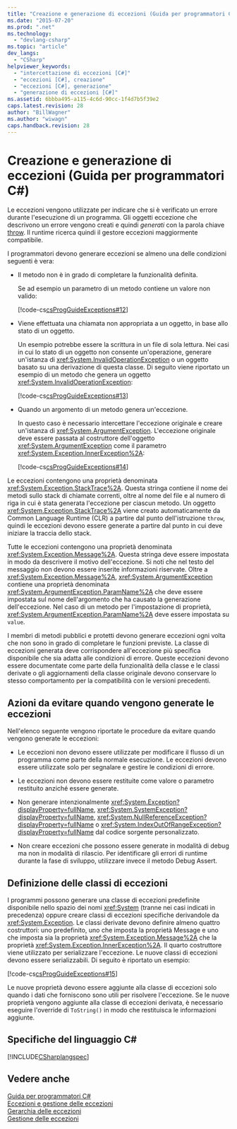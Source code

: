 ```yaml
---
title: "Creazione e generazione di eccezioni (Guida per programmatori C#) | Microsoft Docs"
ms.date: "2015-07-20"
ms.prod: ".net"
ms.technology: 
  - "devlang-csharp"
ms.topic: "article"
dev_langs: 
  - "CSharp"
helpviewer_keywords: 
  - "intercettazione di eccezioni [C#]"
  - "eccezioni [C#], creazione"
  - "eccezioni [C#], generazione"
  - "generazione di eccezioni [C#]"
ms.assetid: 6bbba495-a115-4c6d-90cc-1f4d7b5f39e2
caps.latest.revision: 28
author: "BillWagner"
ms.author: "wiwagn"
caps.handback.revision: 28
---
```

# Creazione e generazione di eccezioni (Guida per programmatori C#)
Le eccezioni vengono utilizzate per indicare che si è verificato un errore durante l'esecuzione di un programma.  Gli oggetti eccezione che descrivono un errore vengono creati e quindi *generati* con la parola chiave [throw](../../../csharp/language-reference/keywords/throw.md).  Il runtime ricerca quindi il gestore eccezioni maggiormente compatibile.  
  
 I programmatori devono generare eccezioni se almeno una delle condizioni seguenti è vera:  
  
-   Il metodo non è in grado di completare la funzionalità definita.  
  
     Se ad esempio un parametro di un metodo contiene un valore non valido:  
  
     [!code-cs[csProgGuideExceptions#12](../../../csharp/programming-guide/exceptions/codesnippet/csharp/creating-and-throwing-ex_1.cs)]  
  
-   Viene effettuata una chiamata non appropriata a un oggetto, in base allo stato di un oggetto.  
  
     Un esempio potrebbe essere la scrittura in un file di sola lettura.  Nei casi in cui lo stato di un oggetto non consente un'operazione, generare un'istanza di <xref:System.InvalidOperationException> o un oggetto basato su una derivazione di questa classe.  Di seguito viene riportato un esempio di un metodo che genera un oggetto <xref:System.InvalidOperationException>:  
  
     [!code-cs[csProgGuideExceptions#13](../../../csharp/programming-guide/exceptions/codesnippet/csharp/creating-and-throwing-ex_2.cs)]  
  
-   Quando un argomento di un metodo genera un'eccezione.  
  
     In questo caso è necessario intercettare l'eccezione originale e creare un'istanza di <xref:System.ArgumentException>.  L'eccezione originale deve essere passata al costruttore dell'oggetto <xref:System.ArgumentException> come il parametro <xref:System.Exception.InnerException%2A>:  
  
     [!code-cs[csProgGuideExceptions#14](../../../csharp/programming-guide/exceptions/codesnippet/csharp/creating-and-throwing-ex_3.cs)]  
  
 Le eccezioni contengono una proprietà denominata <xref:System.Exception.StackTrace%2A>.  Questa stringa contiene il nome dei metodi sullo stack di chiamate correnti, oltre al nome del file e al numero di riga in cui è stata generata l'eccezione per ciascun metodo.  Un oggetto <xref:System.Exception.StackTrace%2A> viene creato automaticamente da Common Language Runtime \(CLR\) a partire dal punto dell'istruzione `throw`, quindi le eccezioni devono essere generate a partire dal punto in cui deve iniziare la traccia dello stack.  
  
 Tutte le eccezioni contengono una proprietà denominata <xref:System.Exception.Message%2A>.  Questa stringa deve essere impostata in modo da descrivere il motivo dell'eccezione.  Si noti che nel testo del messaggio non devono essere inserite informazioni riservate.  Oltre a <xref:System.Exception.Message%2A>, <xref:System.ArgumentException> contiene una proprietà denominata <xref:System.ArgumentException.ParamName%2A> che deve essere impostata sul nome dell'argomento che ha causato la generazione dell'eccezione.  Nel caso di un metodo per l'impostazione di proprietà, <xref:System.ArgumentException.ParamName%2A> deve essere impostata su `value`.  
  
 I membri di metodi pubblici e protetti devono generare eccezioni ogni volta che non sono in grado di completare le funzioni previste.  La classe di eccezioni generata deve corrispondere all'eccezione più specifica disponibile che sia adatta alle condizioni di errore.  Queste eccezioni devono essere documentate come parte della funzionalità della classe e le classi derivate o gli aggiornamenti della classe originale devono conservare lo stesso comportamento per la compatibilità con le versioni precedenti.  
  
## Azioni da evitare quando vengono generate le eccezioni  
 Nell'elenco seguente vengono riportate le procedure da evitare quando vengono generate le eccezioni:  
  
-   Le eccezioni non devono essere utilizzate per modificare il flusso di un programma come parte della normale esecuzione.  Le eccezioni devono essere utilizzate solo per segnalare e gestire le condizioni di errore.  
  
-   Le eccezioni non devono essere restituite come valore o parametro restituito anziché essere generate.  
  
-   Non generare intenzionalmente <xref:System.Exception?displayProperty=fullName>, <xref:System.SystemException?displayProperty=fullName>, <xref:System.NullReferenceException?displayProperty=fullName> o <xref:System.IndexOutOfRangeException?displayProperty=fullName> dal codice sorgente personalizzato.  
  
-   Non creare eccezioni che possono essere generate in modalità di debug ma non in modalità di rilascio.  Per identificare gli errori di runtime durante la fase di sviluppo, utilizzare invece il metodo Debug Assert.  
  
## Definizione delle classi di eccezioni  
 I programmi possono generare una classe di eccezioni predefinite disponibile nello spazio dei nomi <xref:System> \(tranne nei casi indicati in precedenza\) oppure creare classi di eccezioni specifiche derivandole da <xref:System.Exception>.  Le classi derivate devono definire almeno quattro costruttori: uno predefinito, uno che imposta la proprietà Message e uno che imposta sia la proprietà <xref:System.Exception.Message%2A> che la proprietà <xref:System.Exception.InnerException%2A>.  Il quarto costruttore viene utilizzato per serializzare l'eccezione.  Le nuove classi di eccezioni devono essere serializzabili.  Di seguito è riportato un esempio:  
  
 [!code-cs[csProgGuideExceptions#15](../../../csharp/programming-guide/exceptions/codesnippet/csharp/creating-and-throwing-ex_4.cs)]  
  
 Le nuove proprietà devono essere aggiunte alla classe di eccezioni solo quando i dati che forniscono sono utili per risolvere l'eccezione.  Se le nuove proprietà vengono aggiunte alla classe di eccezioni derivata, è necessario eseguire l'override di `ToString()` in modo che restituisca le informazioni aggiunte.  
  
## Specifiche del linguaggio C\#  
 [!INCLUDE[CSharplangspec](../../../csharp/language-reference/keywords/includes/csharplangspec-md.md)]  
  
## Vedere anche  
 [Guida per programmatori C\#](../../../csharp/programming-guide/index.md)   
 [Eccezioni e gestione delle eccezioni](../../../csharp/programming-guide/exceptions/exceptions-and-exception-handling.md)   
 [Gerarchia delle eccezioni](../Topic/Exception%20Hierarchy.md)   
 [Gestione delle eccezioni](../../../csharp/programming-guide/exceptions/exception-handling.md)